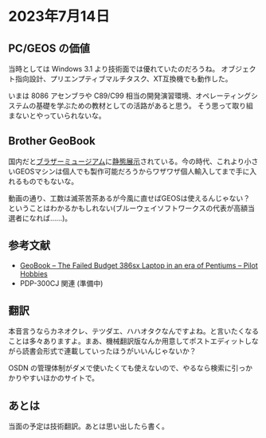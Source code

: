 # 2023年7月14日

## PC/GEOS の価値

当時としては Windows 3.1 より技術面では優れていたのだろうね。
オブジェクト指向設計、プリエンプティブマルチタスク、XT互換機でも動作した。

いまは 8086 アセンブラや C89/C99 相当の開発演習環境、オペレーティングシステムの基礎を学ぶための教材としての活路があると思う。
そう思って取り組まないとやっていられないな。

## Brother GeoBook

国内だと[ブラザーミュージアム](https://global.brother/ja/corporate/museum)に[静態展示](https://museum.global.brother/guide/zone/2/62?lang=ja&_ga=2.17315454.619853222.1689338465-700148147.1689338465)されている。今の時代、これより小さいGEOSマシンは個人でも製作可能だろうからワザワザ個人輸入してまで手に入れるものでもないな。

動画の通り、工数は滅茶苦茶あるが今風に直せばGEOSは使えるんじゃない？　ということはわかるかもしれない(ブルーウェイソフトワークスの代表が高額当選者になれば……)。

## 参考文献

* [GeoBook – The Failed Budget 386sx Laptop in an era of Pentiums – Pilot Hobbies](https://www.pilothobbies.com/geobook/)
* PDP-300CJ 関連 (準備中)

## 翻訳

本音言うならカネオクレ、テツダエ、ハハオタクなんですよね。と言いたくなることは多々ありますよ。まあ、機械翻訳版なんか用意してポストエディットしながら読書会形式で連載していったほうがいいんじゃないか？

OSDN の管理体制がダメで使いたくても使えないので、やるなら検索に引っかかりやすいほかのサイトで。

## あとは

当面の予定は技術翻訳。あとは思い出したら書く。

